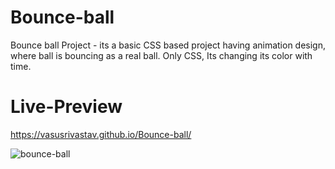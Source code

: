 # Bounce-ball
Bounce ball Project - its a basic CSS based project having animation design, where ball is bouncing as a real ball. Only CSS, Its changing its color with time.
# Live-Preview
https://vasusrivastav.github.io/Bounce-ball/

![bounce-ball](https://github.com/VasuSrivastav/Bounce-ball/assets/115205203/feb07bb6-95b3-42ca-8fe0-e8bd864e51ab)
